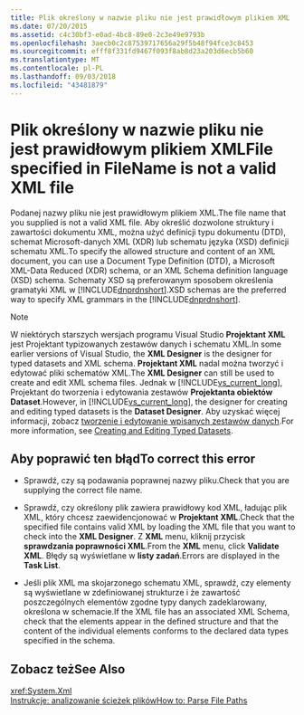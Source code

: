 ```yaml
---
title: Plik określony w nazwie pliku nie jest prawidłowym plikiem XML
ms.date: 07/20/2015
ms.assetid: c4c30bf3-e0ad-4bc8-89e0-2c3e49e9793b
ms.openlocfilehash: 3aecb0c2c87539717656a29f5b48f94fce3c8453
ms.sourcegitcommit: efff8f331fd9467f093f8ab8d23a203d6ecb5b60
ms.translationtype: MT
ms.contentlocale: pl-PL
ms.lasthandoff: 09/03/2018
ms.locfileid: "43481879"
---
```

# <a name="file-specified-in-filename-is-not-a-valid-xml-file"></a><span data-ttu-id="a74cc-102">Plik określony w nazwie pliku nie jest prawidłowym plikiem XML</span><span class="sxs-lookup"><span data-stu-id="a74cc-102">File specified in FileName is not a valid XML file</span></span>
<span data-ttu-id="a74cc-103">Podanej nazwy pliku nie jest prawidłowym plikiem XML.</span><span class="sxs-lookup"><span data-stu-id="a74cc-103">The file name that you supplied is not a valid XML file.</span></span> <span data-ttu-id="a74cc-104">Aby określić dozwolone struktury i zawartości dokumentu XML, można użyć definicji typu dokumentu (DTD), schemat Microsoft-danych XML (XDR) lub schematu języka (XSD) definicji schematu XML.</span><span class="sxs-lookup"><span data-stu-id="a74cc-104">To specify the allowed structure and content of an XML document, you can use a Document Type Definition (DTD), a Microsoft XML-Data Reduced (XDR) schema, or an XML Schema definition language (XSD) schema.</span></span> <span data-ttu-id="a74cc-105">Schematy XSD są preferowanym sposobem określenia gramatyki XML w [!INCLUDE[dnprdnshort](~/includes/dnprdnshort-md.md)].</span><span class="sxs-lookup"><span data-stu-id="a74cc-105">XSD schemas are the preferred way to specify XML grammars in the [!INCLUDE[dnprdnshort](~/includes/dnprdnshort-md.md)].</span></span>  
  
> [!NOTE]
>  <span data-ttu-id="a74cc-106">W niektórych starszych wersjach programu Visual Studio **Projektant XML** jest Projektant typizowanych zestawów danych i schematu XML.</span><span class="sxs-lookup"><span data-stu-id="a74cc-106">In some earlier versions of Visual Studio, the **XML Designer** is the designer for typed datasets and XML schema.</span></span> <span data-ttu-id="a74cc-107">**Projektant XML** nadal można tworzyć i edytować pliki schematów XML.</span><span class="sxs-lookup"><span data-stu-id="a74cc-107">The **XML Designer** can still be used to create and edit XML schema files.</span></span> <span data-ttu-id="a74cc-108">Jednak w [!INCLUDE[vs_current_long](~/includes/vs-current-long-md.md)], Projektant do tworzenia i edytowania zestawów **Projektanta obiektów Dataset**.</span><span class="sxs-lookup"><span data-stu-id="a74cc-108">However, in [!INCLUDE[vs_current_long](~/includes/vs-current-long-md.md)], the designer for creating and editing typed datasets is the **Dataset Designer**.</span></span> <span data-ttu-id="a74cc-109">Aby uzyskać więcej informacji, zobacz [tworzenie i edytowanie wpisanych zestawów danych](/visualstudio/data-tools/creating-and-editing-typed-datasets).</span><span class="sxs-lookup"><span data-stu-id="a74cc-109">For more information, see [Creating and Editing Typed Datasets](/visualstudio/data-tools/creating-and-editing-typed-datasets).</span></span>  
  
## <a name="to-correct-this-error"></a><span data-ttu-id="a74cc-110">Aby poprawić ten błąd</span><span class="sxs-lookup"><span data-stu-id="a74cc-110">To correct this error</span></span>  
  
-   <span data-ttu-id="a74cc-111">Sprawdź, czy są podawania poprawnej nazwy pliku.</span><span class="sxs-lookup"><span data-stu-id="a74cc-111">Check that you are supplying the correct file name.</span></span>  
  
-   <span data-ttu-id="a74cc-112">Sprawdź, czy określony plik zawiera prawidłowy kod XML, ładując plik XML, który chcesz zaewidencjonować w **Projektant XML**.</span><span class="sxs-lookup"><span data-stu-id="a74cc-112">Check that the specified file contains valid XML by loading the XML file that you want to check into the **XML Designer**.</span></span> <span data-ttu-id="a74cc-113">Z **XML** menu, kliknij przycisk **sprawdzania poprawności XML**.</span><span class="sxs-lookup"><span data-stu-id="a74cc-113">From the **XML** menu, click **Validate XML**.</span></span> <span data-ttu-id="a74cc-114">Błędy są wyświetlane w **listy zadań**.</span><span class="sxs-lookup"><span data-stu-id="a74cc-114">Errors are displayed in the **Task List**.</span></span>  
  
-   <span data-ttu-id="a74cc-115">Jeśli plik XML ma skojarzonego schematu XML, sprawdź, czy elementy są wyświetlane w zdefiniowanej strukturze i że zawartość poszczególnych elementów zgodne typy danych zadeklarowany, określona w schemacie.</span><span class="sxs-lookup"><span data-stu-id="a74cc-115">If the XML file has an associated XML Schema, check that the elements appear in the defined structure and that the content of the individual elements conforms to the declared data types specified in the schema.</span></span>  
  
## <a name="see-also"></a><span data-ttu-id="a74cc-116">Zobacz też</span><span class="sxs-lookup"><span data-stu-id="a74cc-116">See Also</span></span>  
 <xref:System.Xml>  
 [<span data-ttu-id="a74cc-117">Instrukcje: analizowanie ścieżek plików</span><span class="sxs-lookup"><span data-stu-id="a74cc-117">How to: Parse File Paths</span></span>](../../visual-basic/developing-apps/programming/drives-directories-files/how-to-parse-file-paths.md)
